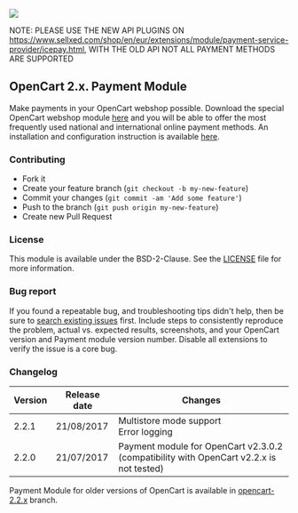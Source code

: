 ![]( https://icepay.com/app/themes/icepay/dist/images/logos/logo_icepay.svg)

NOTE: PLEASE USE THE NEW API PLUGINS ON https://www.sellxed.com/shop/en/eur/extensions/module/payment-service-provider/icepay.html, WITH THE OLD API NOT ALL PAYMENT METHODS ARE SUPPORTED

## OpenCart 2.x. Payment Module ##

Make payments in your OpenCart webshop possible. Download the special OpenCart webshop module [here](https://github.com/icepay/OpenCart/releases) and you will be able to offer the most frequently used national and international online payment methods. An installation and configuration instruction is available [here](https://github.com/ICEPAY/OpenCart-2.x/wiki).

### Contributing

* Fork it
* Create your feature branch (`git checkout -b my-new-feature`)
* Commit your changes (`git commit -am 'Add some feature'`)
* Push to the branch (`git push origin my-new-feature`)
* Create new Pull Request

### License

This module is available under the BSD-2-Clause. See the [LICENSE](https://github.com/icepay/OpenCart/blob/master/LICENSE) file for more information.

### Bug report

If you found a repeatable bug, and troubleshooting tips didn't help, then be sure to [search existing issues](https://github.com/icepay/OpenCart/issues) first. Include steps to consistently reproduce the problem, actual vs. expected results, screenshots, and your OpenCart version and Payment module version number. Disable all extensions to verify the issue is a core bug.

### Changelog

Version      | Release date   | Changes
------------ | -------------- | ------------------------
2.2.1        | 21/08/2017     | Multistore mode support<br>Error logging
2.2.0        | 21/07/2017     | Payment module for OpenCart v2.3.0.2 (compatibility with OpenCart v2.2.x is not tested)

Payment Module for older versions of OpenCart is available in [opencart-2.2.x](https://github.com/ICEPAY/OpenCart-2.x/tree/opencart-2.2.x) branch.
